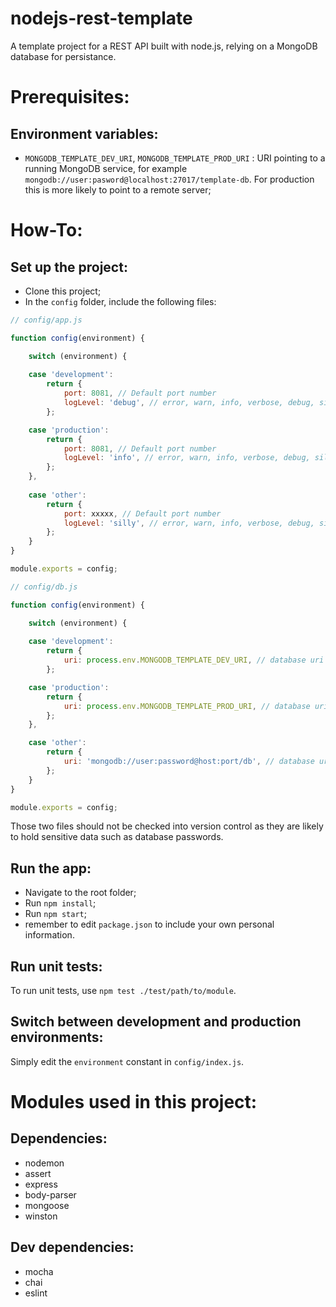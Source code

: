 # nodejs-rest-template
A template project for a REST API built with node.js, relying on a MongoDB database for persistance.

# Prerequisites:  

## Environment variables:
* `MONGODB_TEMPLATE_DEV_URI`, `MONGODB_TEMPLATE_PROD_URI` : URI pointing to a running MongoDB service, for example `mongodb://user:pasword@localhost:27017/template-db`. For production this is more likely to point to a remote server;

# How-To:

## Set up the project:
* Clone this project;
* In the `config` folder, include the following files:

```javascript
// config/app.js

function config(environment) {

    switch (environment) {
        
    case 'development':
        return {
            port: 8081, // Default port number
            logLevel: 'debug', // error, warn, info, verbose, debug, silly
        };

    case 'production':
        return {
            port: 8081, // Default port number
            logLevel: 'info', // error, warn, info, verbose, debug, silly
        };
    },
    
    case 'other':
        return {
            port: xxxxx, // Default port number
            logLevel: 'silly', // error, warn, info, verbose, debug, silly
        };
    }
}

module.exports = config;

```

```javascript
// config/db.js

function config(environment) {

    switch (environment) {
        
    case 'development':
        return {
            uri: process.env.MONGODB_TEMPLATE_DEV_URI, // database uri
        };

    case 'production':
        return {
            uri: process.env.MONGODB_TEMPLATE_PROD_URI, // database uri
        };
    },

    case 'other':
        return {
            uri: 'mongodb://user:password@host:port/db', // database uri
        };
    }
}

module.exports = config;

```

Those two files should not be checked into version control as they are likely to hold sensitive data such as database passwords.

## Run the app:
* Navigate to the root folder;
* Run `npm install`;
* Run `npm start`;
* remember to edit `package.json` to include your own personal information.

## Run unit tests:
To run unit tests, use `npm test ./test/path/to/module`.

## Switch between development and production environments:
Simply edit the `environment` constant in `config/index.js`.

# Modules used in this project:
## Dependencies:
* nodemon
* assert
* express
* body-parser
* mongoose
* winston

## Dev dependencies:
* mocha
* chai
* eslint